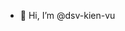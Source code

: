 - 👋 Hi, I’m @dsv-kien-vu

<!---
dsv-kien-vu/dsv-kien-vu is a ✨ special ✨ repository because its `README.md` (this file) appears on your GitHub profile.
You can click the Preview link to take a look at your changes.
--->
